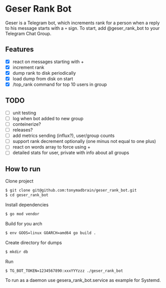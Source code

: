 # Geser Rank Bot

Geser is a Telegram bot, which increments rank for a person when a reply to his message starts with a `+` sign. To start, add @geser_rank_bot to your Telegram Chat Group.

## Features

- [x] react on messages starting with +
- [x] increment rank
- [x] dump rank to disk periodically
- [x] load dump from disk on start
- [x] /top_rank command for top 10 users in group

## TODO

- [ ] unit testing
- [ ] log when bot added to new group
- [ ] conteinerize?
- [ ] releases?
- [ ] add metrics sending (influx?), user/group counts
- [ ] support rank decrement optionally (one minus not equal to one plus)
- [ ] react on words array to force using +
- [ ] detailed stats for user, private with info about all groups

## How to run

Clone project

```Bash
$ git clone git@github.com:tonymadbrain/geser_rank_bot.git
$ cd geser_rank_bot
```

Install dependencies
```Bash
$ go mod vendor
```

Build for you arch
```Bash
$ env GOOS=linux GOARCH=amd64 go build .
```

Create directory for dumps
```Bash
$ mkdir db
```

Run
```Bash
$ TG_BOT_TOKEN=1234567890:xxxYYYzzz ./geser_rank_bot
```

To run as a daemon use gesera_rank_bot.service as example for Systemd.

